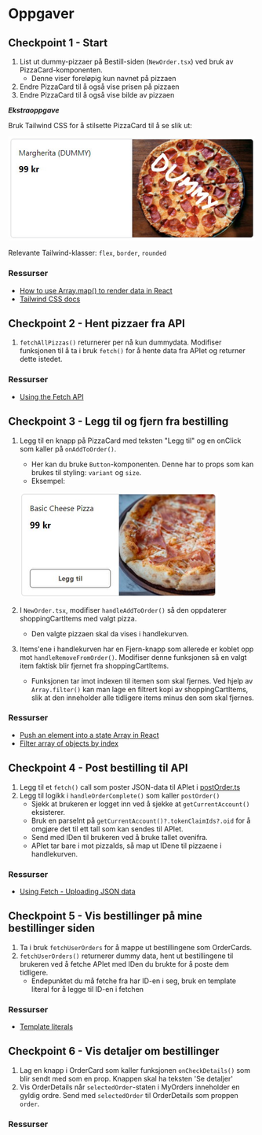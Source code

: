 # Oppgaver

## Checkpoint 1 - Start

1. List ut dummy-pizzaer på Bestill-siden (`NewOrder.tsx`) ved bruk av PizzaCard-komponenten.
   - Denne viser foreløpig kun navnet på pizzaen
2. Endre PizzaCard til å også vise prisen på pizzaen
3. Endre PizzaCard til å også vise bilde av pizzaen

**_Ekstraoppgave_**

Bruk Tailwind CSS for å stilsette PizzaCard til å se slik ut:

![PizzaCard](/docs/assets/pizzacard.jpg)

Relevante Tailwind-klasser: `flex`, `border`, `rounded`

### Ressurser

- [How to use Array.map() to render data in React](https://linguinecode.com/post/how-to-use-map-react)
- [Tailwind CSS docs](https://tailwindcss.com/)

## Checkpoint 2 - Hent pizzaer fra API

1. `fetchAllPizzas()` returnerer per nå kun dummydata. Modifiser funksjonen til å ta i bruk `fetch()` for å hente data fra APIet og returner dette istedet.

### Ressurser

- [Using the Fetch API](https://developer.mozilla.org/en-US/docs/Web/API/Fetch_API/Using_Fetch)

## Checkpoint 3 - Legg til og fjern fra bestilling

1. Legg til en knapp på PizzaCard med teksten "Legg til" og en onClick som kaller på `onAddToOrder()`.

   - Her kan du bruke `Button`-komponenten. Denne har to props som kan brukes til styling: `variant` og `size`.
   - Eksempel:

   ![PizzaCard med knapp](/docs/assets/pizzacard-with-button.jpg)

2. I `NewOrder.tsx`, modifiser `handleAddToOrder()` så den oppdaterer shoppingCartItems med valgt pizza.
   - Den valgte pizzaen skal da vises i handlekurven.
3. Items'ene i handlekurven har en Fjern-knapp som allerede er koblet opp mot `handleRemoveFromOrder()`. Modifiser denne funksjonen så en valgt item faktisk blir fjernet fra shoppingCartItems.
   - Funksjonen tar imot indexen til itemen som skal fjernes. Ved hjelp av `Array.filter()` kan man lage en filtrert kopi av shoppingCartItems, slik at den inneholder alle tidligere items minus den som skal fjernes.

### Ressurser

- [Push an element into a state Array in React](https://bobbyhadz.com/blog/react-push-to-state-array)
- [Filter array of objects by index](https://stackoverflow.com/a/55141059)

## Checkpoint 4 - Post bestilling til API

1. Legg til et `fetch()` call som poster JSON-data til APIet i [postOrder.ts](../src/api/postOrder.ts)
2. Legg til logikk i `handleOrderComplete()` som kaller `postOrder()`
   - Sjekk at brukeren er logget inn ved å sjekke at `getCurrentAccount()` eksisterer.
   - Bruk en parseInt på `getCurrentAccount()?.tokenClaimIds?.oid` for å omgjøre det til ett tall som kan sendes til APIet.
   - Send med IDen til brukeren ved å bruke tallet ovenifra.
   - APIet tar bare i mot pizzaIds, så map ut IDene til pizzaene i handlekurven.

### Ressurser

- [Using Fetch - Uploading JSON data](https://developer.mozilla.org/en-US/docs/Web/API/Fetch_API/Using_Fetch#uploading_json_data)

## Checkpoint 5 - Vis bestillinger på mine bestillinger siden

1. Ta i bruk `fetchUserOrders` for å mappe ut bestillingene som OrderCards.
2. `fetchUserOrders()` returnerer dummy data, hent ut bestillingene til brukeren ved å fetche APIet med IDen du brukte for å poste dem tidligere.
   - Endepunktet du må fetche fra har ID-en i seg, bruk en template literal for å legge til ID-en i fetchen

### Ressurser

- [Template literals](https://developer.mozilla.org/en-US/docs/Web/JavaScript/Reference/Template_literals)

## Checkpoint 6 - Vis detaljer om bestillinger

1. Lag en knapp i OrderCard som kaller funksjonen `onCheckDetails()` som blir sendt med som en prop. Knappen skal ha teksten 'Se detaljer'
2. Vis OrderDetails når `selectedOrder`-staten i MyOrders inneholder en gyldig ordre. Send med `selectedOrder` til OrderDetails som proppen `order`.

### Ressurser
